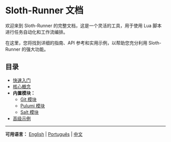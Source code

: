 # Sloth-Runner 文档

欢迎来到 Sloth-Runner 的完整文档，这是一个灵活的工具，用于使用 Lua 脚本进行任务自动化和工作流编排。

在这里，您将找到详细的指南、API 参考和实用示例，以帮助您充分利用 Sloth-Runner 的强大功能。

## 目录

*   [快速入门](./getting-started.md)
*   [核心概念](./core-concepts.md)
*   **内置模块：**
    *   [Git 模块](./modules/git.md)
    *   [Pulumi 模块](./modules/pulumi.md)
    *   [Salt 模块](./modules/salt.md)
*   [高级示例](./advanced-examples.md)

---
**可用语言：**
[English](../en/index.md) | [Português](../pt/index.md) | [中文](./index.md)